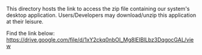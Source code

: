 This directory hosts the link to access the zip file containing our system's desktop application. Users/Developers may download/unzip this application at their leisure.

Find the link below:
https://drive.google.com/file/d/1xY2ckq0nbOI_Mg8lEIBlLbz3DqgocGAL/view
